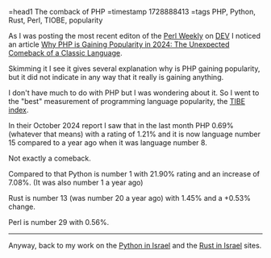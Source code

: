 =head1 The comback of PHP
=timestamp 1728888413
=tags PHP, Python, Rust, Perl, TIOBE, popularity

As I was posting the most recent editon of the [Perl Weekly](https://perlweekly.com/) on [DEV](https://dev.to/) I noticed an article
[Why PHP is Gaining Popularity in 2024: The Unexpected Comeback of a Classic Language](https://dev.to/jenueldev/why-php-is-gaining-popularity-in-2024-the-unexpected-comeback-of-a-classic-language-1pa).

Skimming it I see it gives several explanation why is PHP gaining popularity, but it did not indicate in any way that it really is gaining anything.

I don't have much to do with PHP but I was wondering about it. So I went to the "best" measurement of programming language popularity, the [TIBE index](https://www.tiobe.com/tiobe-index/).


In their October 2024 report I saw that in the last month PHP 0.69% (whatever that means) with a rating of 1.21% and it is now language number 15 compared to a year ago when it was language number 8.

Not exactly a comeback.


Compared to that Python is number 1 with 21.90% rating and an increase of 7.08%. (It was also number 1 a year ago)

Rust is number 13 (was number 20 a year ago) with 1.45%  and a +0.53% change.

Perl is number 29 with 0.56%.

---

Anyway, back to my work on the [Python in Israel](https://python.org.il/) and the [Rust in Israel](https://rust.org.il/) sites.
